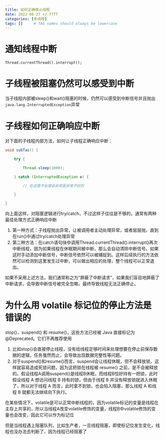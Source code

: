 ```yaml
---
title: 如何正确停止线程
date: 2022-08-27 +/-TTTT
categories: [多线程]
tags: []     # TAG names should always be lowercase
---
```


# 通知线程中断
```
Thread.currentThread().interrupt();
```

# 子线程被阻塞仍然可以感受到中断
当子线程内部被sleep()和wait()阻塞的时候，仍然可以感受到中断信号并且抛出`java.lang.InterruptedException`异常


# 子线程如何正确响应中断
对下面的子线程内部方法，如何让子线程正确响应中断：

```java
void subTas() {

    try {

        Thread.sleep(1000);

    } catch (InterruptedException e) {

        // 在这里不处理该异常是非常不好的

    }

}
```

向上面这样，对阻塞逻辑进行try/catch，不过这样子往往是不够的，通常有两种最佳处理方式正确响应中断

1. 第一种方式：子线程抛出异常，让被调用者主动处理异常，或者层层抛，直到在run()中通过try/catch处理异常
2. 第二种方法：在catch语句块中调用Thread.currentThread().interrupt()再次中断线程，因为如果线程在休眠期间被中断，那么会自动清除中断信号。如果这时手动添加中断信号，中断信号依然可以被捕捉到。这样后续执行的方法依然可以检测到这里发生过中断，可以做出相应的处理，整个线程可以正常退出。

如果不采用上述方法，我们通常称之为“屏蔽了中断请求”，如果我们盲目地屏蔽了中断请求，会导致中断信号被完全忽略，最终导致线程无法正确停止。

# 为什么用 volatile 标记位的停止方法是错误的
stop()，suspend() 和 resume()，这些方法已经被 Java 直接标记为 @Deprecated。它们不再推荐使用

1. 比如stop()会直接停止线程，没有给线程足够时间来处理想要在停止前保存数据的逻辑，任务戛然而止，会导致出现数据完整性等问题。
2. 对于suspend()和resume()而言，suspend会让线程休眠，但不会释放锁，这样就容易造成死锁问题，因为这把锁在线程被 resume() 之前，是不会被释放的。假设线程A调用suspend()是线程B休眠，而线程B恰好持有一把锁，此时假设线程 A 想访问线程 B 持有的锁，但由于线程 B 并没有释放锁就进入休眠了，所以对于线程 A 而言，此时拿不到锁，也会陷入阻塞，那么线程 A 和线程 B 就都无法继续向下执行。

在某些情况下，volatile是可以正常中断线程的，因为volatile标记的变量是线程在主存上共享的，所以当线程A改变volatile修饰的变量，线程B中volatile修饰的变量也会改变，因此它可以作为标记位

但是当线程遇上阻塞队列，比如生产者，一旦线程阻塞，即使标记位发生变化，线程也没办法去判断了，因为线程已经阻塞了